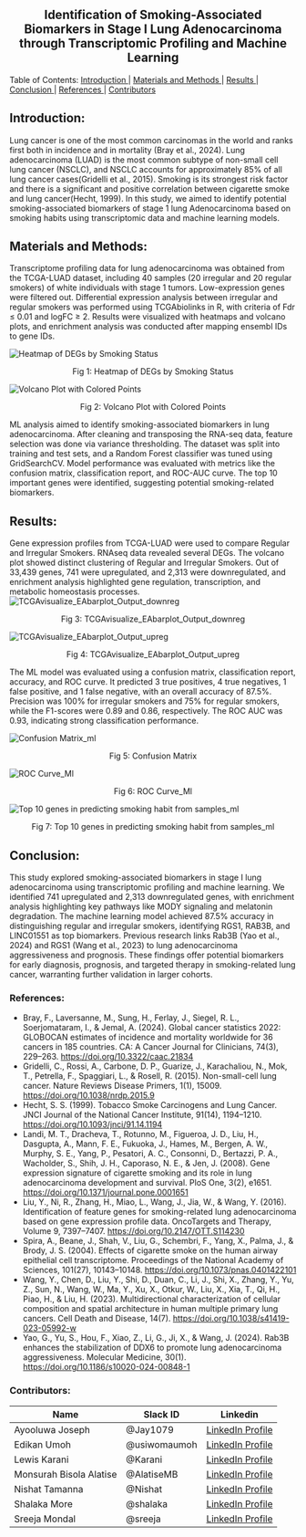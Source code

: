 <h2 align="center">  Identification of Smoking-Associated Biomarkers in Stage I Lung Adenocarcinoma through Transcriptomic Profiling and Machine Learning </h2>

<a align="center"> Table of Contents: </a>
  <a href="#Introduction"> Introduction </a> |
  <a href="#Materials-and-Methods"> Materials and Methods </a> | 
  <a href="#Results"> Results </a> | 
  <a href="#Conclusion"> Conclusion </a> |
  <a href="#References"> References </a> |
  <a href="#Contributors"> Contributors </a> 
</a>

## Introduction:
Lung cancer is one of the most common carcinomas in the world and ranks first both in incidence and in mortality (Bray et al., 2024).  Lung adenocarcinoma (LUAD) is the most common subtype of non-small cell lung cancer (NSCLC), and NSCLC accounts for approximately 85% of all lung cancer cases(Gridelli et al., 2015). Smoking is its strongest risk factor and there is a significant and positive correlation between cigarette smoke and lung cancer(Hecht, 1999).
In this study, we aimed to identify potential smoking-associated biomarkers of stage 1 lung Adenocarcinoma based on smoking habits using transcriptomic data and machine learning models. 

## Materials and Methods:
Transcriptome profiling data for lung adenocarcinoma was obtained from the TCGA-LUAD dataset, including 40 samples (20 irregular and 20 regular smokers) of white individuals with stage 1 tumors. Low-expression genes were filtered out. Differential expression analysis between irregular and regular smokers was performed using TCGAbiolinks in R, with criteria of Fdr ≤ 0.01 and logFC ≥ 2. Results were visualized with heatmaps and volcano plots, and enrichment analysis was conducted after mapping ensembl IDs to gene IDs.

![Heatmap of DEGs by Smoking Status](Images/Heatmap_of_DEGs_by_Smoking_Status.png)
<p align="center">Fig 1: Heatmap of DEGs by Smoking Status </p>

![Volcano Plot with Colored Points](Images/Volcano_Plot_with_Colored_Points.png)
<p align="center"> Fig 2: Volcano Plot with Colored Points </p>

ML analysis aimed to identify smoking-associated biomarkers in lung adenocarcinoma. After cleaning and transposing the RNA-seq data, feature selection was done via variance thresholding. The dataset was split into training and test sets, and a Random Forest classifier was tuned using GridSearchCV. Model performance was evaluated with metrics like the confusion matrix, classification report, and ROC-AUC curve. The top 10 important genes were identified, suggesting potential smoking-related biomarkers.

## Results:
Gene expression profiles from TCGA-LUAD were used to compare Regular and Irregular Smokers. RNAseq data revealed several DEGs. The volcano plot showed distinct clustering of Regular and Irregular Smokers. Out of 33,439 genes, 741 were upregulated, and 2,313 were downregulated, and enrichment analysis highlighted gene regulation, transcription, and metabolic homeostasis processes. 
![TCGAvisualize_EAbarplot_Output_downreg](Images/TCGAvisualize_EAbarplot_Output_downreg.jpg)
<p align="center">Fig 3: TCGAvisualize_EAbarplot_Output_downreg </p>

![TCGAvisualize_EAbarplot_Output_upreg](Images/TCGAvisualize_EAbarplot_Output_upreg.jpg)
<p align="center">Fig 4: TCGAvisualize_EAbarplot_Output_upreg </p>

The ML model was evaluated using a confusion matrix, classification report, accuracy, and ROC curve. It predicted 3 true positives, 4 true negatives, 1 false positive, and 1 false negative, with an overall accuracy of 87.5%. Precision was 100% for irregular smokers and 75% for regular smokers, while the F1-scores were 0.89 and 0.86, respectively. The ROC AUC was 0.93, indicating strong classification performance.

![Confusion Matrix_ml](Images/Confusion_Matrix_ml.png)
<p align="center">Fig 5: Confusion Matrix </p>

![ROC Curve_Ml](Images/ROC_Curve_Ml.png)
<p align="center">Fig 6: ROC Curve_Ml </p>

![Top 10 genes in predicting smoking habit from samples_ml](/Images/Top_10_genes_in_predicting_smoking_habit_from_samples_ml.png)
<p align="center">Fig 7: Top 10 genes in predicting smoking habit from samples_ml </p>

## Conclusion:
This study explored smoking-associated biomarkers in stage I lung adenocarcinoma using transcriptomic profiling and machine learning. We identified 741 upregulated and 2,313 downregulated genes, with enrichment analysis highlighting key pathways like MODY signaling and melatonin degradation. The machine learning model achieved 87.5% accuracy in distinguishing regular and irregular smokers, identifying RGS1, RAB3B, and LINC01551 as top biomarkers. Previous research links Rab3B (Yao et al., 2024) and RGS1 (Wang et al., 2023) to lung adenocarcinoma aggressiveness and prognosis. These findings offer potential biomarkers for early diagnosis, prognosis, and targeted therapy in smoking-related lung cancer, warranting further validation in larger cohorts.

### References:
- Bray, F., Laversanne, M., Sung, H., Ferlay, J., Siegel, R. L., Soerjomataram, I., & Jemal, A. (2024). Global cancer statistics 2022: GLOBOCAN estimates of incidence and mortality worldwide for 36 cancers in 185 countries. CA: A Cancer Journal for Clinicians, 74(3), 229–263. https://doi.org/10.3322/caac.21834
- Gridelli, C., Rossi, A., Carbone, D. P., Guarize, J., Karachaliou, N., Mok, T., Petrella, F., Spaggiari, L., & Rosell, R. (2015). Non-small-cell lung cancer. Nature Reviews Disease Primers, 1(1), 15009. https://doi.org/10.1038/nrdp.2015.9
- Hecht, S. S. (1999). Tobacco Smoke Carcinogens and Lung Cancer. JNCI Journal of the National Cancer Institute, 91(14), 1194–1210. https://doi.org/10.1093/jnci/91.14.1194
- Landi, M. T., Dracheva, T., Rotunno, M., Figueroa, J. D., Liu, H., Dasgupta, A., Mann, F. E., Fukuoka, J., Hames, M., Bergen, A. W., Murphy, S. E., Yang, P., Pesatori, A. C., Consonni, D., Bertazzi, P. A., Wacholder, S., Shih, J. H., Caporaso, N. E., & Jen, J. (2008). Gene expression signature of cigarette smoking and its role in lung adenocarcinoma development and survival. PloS One, 3(2), e1651. https://doi.org/10.1371/journal.pone.0001651
- Liu, Y., Ni, R., Zhang, H., Miao, L., Wang, J., Jia, W., & Wang, Y. (2016). Identification of feature genes for smoking-related lung adenocarcinoma based on gene expression profile data. OncoTargets and Therapy, Volume 9, 7397–7407. https://doi.org/10.2147/OTT.S114230
- Spira, A., Beane, J., Shah, V., Liu, G., Schembri, F., Yang, X., Palma, J., & Brody, J. S. (2004). Effects of cigarette smoke on the human airway epithelial cell transcriptome. Proceedings of the National Academy of Sciences, 101(27), 10143–10148. https://doi.org/10.1073/pnas.0401422101
- Wang, Y., Chen, D., Liu, Y., Shi, D., Duan, C., Li, J., Shi, X., Zhang, Y., Yu, Z., Sun, N., Wang, W., Ma, Y., Xu, X., Otkur, W., Liu, X., Xia, T., Qi, H., Piao, H., & Liu, H. (2023). Multidirectional characterization of cellular composition and spatial architecture in human multiple primary lung cancers. Cell Death and Disease, 14(7). https://doi.org/10.1038/s41419-023-05992-w
- Yao, G., Yu, S., Hou, F., Xiao, Z., Li, G., Ji, X., & Wang, J. (2024). Rab3B enhances the stabilization of DDX6 to promote lung adenocarcinoma aggressiveness. Molecular Medicine, 30(1). https://doi.org/10.1186/s10020-024-00848-1 



### Contributors:
|Name|Slack ID|Linkedin|
| ----------- |----------- |----------- |
|Ayooluwa Joseph|@Jay1079| <a href="https://www.linkedin.com/in/ayooluwa-joseph/" target="_blank">	LinkedIn Profile</a> |
|Edikan Umoh|@usiwomaumoh| <a href="https://www.linkedin.com/in/edikan-umoh/" target="_blank">	LinkedIn Profile</a>|
|Lewis Karani|@Karani|<a href="https://www.linkedin.com/in/lewis-karani/" target="_blank">	LinkedIn Profile</a>|
|Monsurah Bisola Alatise|@AlatiseMB| <a href="https://www.linkedin.com/in/monsurah-bisola-alatise-b58a33225/" target="_blank">	LinkedIn Profile</a> |
|Nishat Tamanna|@Nishat| <a href="https://www.linkedin.com/in/nishat-tamanna-45863117a/" target="_blank">	LinkedIn Profile</a>|
|Shalaka More|@shalaka| <a href="https://www.linkedin.com/in/shalaka-more-03277913b/" target="_blank">	LinkedIn Profile</a>|
|Sreeja Mondal|@sreeja| <a href="https://linkedin.com/in/sreejamondal263/" target="_blank">	LinkedIn Profile</a> |



